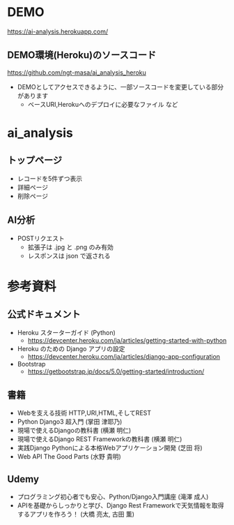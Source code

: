 # DEMO
https://ai-analysis.herokuapp.com/

## DEMO環境(Heroku)のソースコード
https://github.com/ngt-masa/ai_analysis_heroku

- DEMOとしてアクセスできるように、一部ソースコードを変更している部分があります
  - ベースURI,Herokuへのデプロイに必要なファイル など

# ai_analysis

## トップページ
- レコードを5件ずつ表示
- 詳細ページ
- 削除ページ

## AI分析
- POSTリクエスト
  - 拡張子は .jpg と .png のみ有効
  - レスポンスは json で返される

# 参考資料

## 公式ドキュメント
- Heroku スターターガイド (Python)
  - https://devcenter.heroku.com/ja/articles/getting-started-with-python
- Heroku のための Django アプリの設定
  - https://devcenter.heroku.com/ja/articles/django-app-configuration
- Bootstrap
  - https://getbootstrap.jp/docs/5.0/getting-started/introduction/

## 書籍
- Webを支える技術 HTTP,URI,HTML,そしてREST
- Python Django3 超入門 (掌田 津耶乃)
- 現場で使えるDjangoの教科書 (横瀬 明仁)
- 現場で使えるDjango REST Frameworkの教科書 (横瀬 明仁)
- 実践Django Pythonによる本格Webアプリケーション開発 (芝田 将)
- Web API The Good Parts (水野 貴明)

## Udemy
- プログラミング初心者でも安心、Python/Django入門講座 (滝澤 成人)
- APIを基礎からしっかりと学び、Django Rest Frameworkで天気情報を取得するアプリを作ろう！ (大橋 亮太, 古田 薫)
